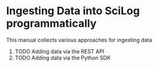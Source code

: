 # Ingesting Data into SciLog programmatically

This manual collects various approaches for ingesting data

1. TODO Adding data via the REST API
2. TODO Adding data via the Python SDK